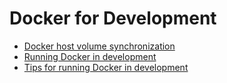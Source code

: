 # Docker for Development

* [Docker host volume synchronization](http://oliverguenther.de/2015/05/docker-host-volume-synchronization/)
* [Running Docker in development](http://blog.cloud66.com/running-docker-in-development/)
* [Tips for running Docker in development](http://blog.cloud66.com/tips-for-running-docker-in-development/)
